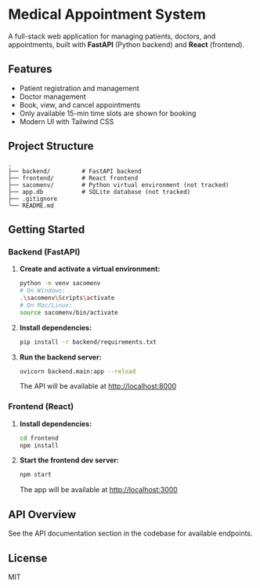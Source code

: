 # Medical Appointment System

A full-stack web application for managing patients, doctors, and appointments, built with **FastAPI** (Python backend) and **React** (frontend).

## Features
- Patient registration and management
- Doctor management
- Book, view, and cancel appointments
- Only available 15-min time slots are shown for booking
- Modern UI with Tailwind CSS

## Project Structure
```
.
├── backend/         # FastAPI backend
├── frontend/        # React frontend
├── sacomenv/        # Python virtual environment (not tracked)
├── app.db           # SQLite database (not tracked)
├── .gitignore
└── README.md
```

## Getting Started

### Backend (FastAPI)
1. **Create and activate a virtual environment:**
   ```bash
   python -m venv sacomenv
   # On Windows:
   .\sacomenv\Scripts\activate
   # On Mac/Linux:
   source sacomenv/bin/activate
   ```
2. **Install dependencies:**
   ```bash
   pip install -r backend/requirements.txt
   ```
3. **Run the backend server:**
   ```bash
   uvicorn backend.main:app --reload
   ```
   The API will be available at [http://localhost:8000](http://localhost:8000)

### Frontend (React)
1. **Install dependencies:**
   ```bash
   cd frontend
   npm install
   ```
2. **Start the frontend dev server:**
   ```bash
   npm start
   ```
   The app will be available at [http://localhost:3000](http://localhost:3000)

## API Overview
See the API documentation section in the codebase for available endpoints.

## License
MIT
